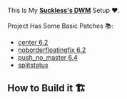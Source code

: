 This Is My **[Suckless's DWM](https://dwm.suckless.org/)** Setup ❤️. <br/><br/>
Project Has Some Basic Patches 📚:
+ [center 6.2](https://dwm.suckless.org/patches/center/)
+ [noborderfloatingfix 6.2](https://dwm.suckless.org/patches/noborder/)
+ [push_no_master 6.4](https://dwm.suckless.org/patches/push/)
+ [splitstatus](https://dwm.suckless.org/patches/splitstatus/)

## How to Build it 🏗️

